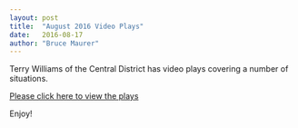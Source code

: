 ```yaml
---
layout: post
title:  "August 2016 Video Plays"
date:   2016-08-17
author: "Bruce Maurer"
---
```


Terry Williams of the Central District has video plays covering a number of situations.

[Please click here to view the plays](https://drive.google.com/open?id=0B00KTEN8gjJQdXFCTWVqM1pyOVE)

Enjoy!

